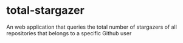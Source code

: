 # total-stargazer
An web application that queries the total number of stargazers of all repositories that belongs to a specific Github user
